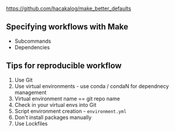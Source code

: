 https://github.com/hacakalog/make_better_defaults

## Specifying workflows with Make
* Subcommands
* Dependencies


## Tips for reproducible workflow
1. Use Git
2. Use virtual environments - use conda / condaN for dependnecy management
3. Virtual environment name == git repo name
4. Check in your virtual envs into Git
5. Script environment creation - `environment.yml`
6. Don't install packages manually
7. Use Lockfiles 
